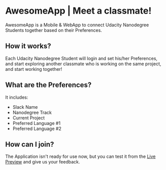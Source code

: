 # AwesomeApp | Meet a classmate!
AwesomeApp is a Mobile & WebApp to connect Udacity Nanodegree Students together based on their Preferences.

## How it works?
Each Udacity Nanodegree Student will login and set his/her Preferences, and start exploring another classmate who is working on the same project, and start working together!

## What are the Preferences?
It includes:
- Slack Name
- Nanodegree Track
- Current Project
- Preferred Language #1
- Preferred Language #2

## How can I join?
The Application isn't ready for use now, but you can test it from the [Live Preview](https://elharony.github.io/awesomeApp-Web/) and give us your feedback.
